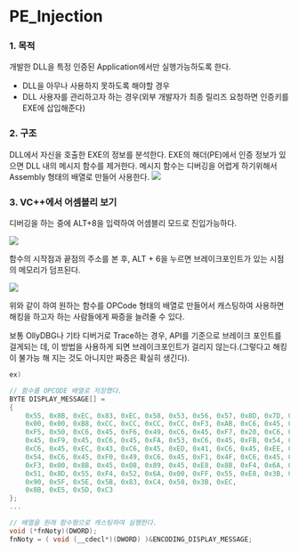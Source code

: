 # PE_Injection

### 1. 목적
개발한 DLL을 특정 인증된 Application에서만 실행가능하도록 한다. 
- DLL을 아무나 사용하지 못하도록 해야할 경우
- DLL 사용자를 관리하고자 하는 경우(외부 개발자가 최종 릴리즈 요청하면 인증키를 EXE에 삽입해준다)
      
### 2. 구조
DLL에서 자신을 호출한 EXE의 정보를 분석한다. EXE의 해더(PE)에서 인증 정보가 있으면 DLL 내의 메시지 함수를 제거한다.
메시지 함수는 디버깅을 어렵게 하기위해서 Assembly 형태의 배열로 만들어 사용한다.
![](http://postfiles7.naver.net/20110901_230/adsloader_1314864120480cdBBz_PNG/1.PNG?type=w2)

### 3. VC++에서 어셈블리 보기
디버깅을 하는 중에 ALT+8을 입력하여 어셈블리 모드로 진입가능하다.

![](http://postfiles11.naver.net/20110901_154/adsloader_1314843877413nLAWJ_PNG/1.PNG?type=w2)

함수의 시작점과 끝점의 주소를 본 후, ALT + 6을 누르면 브레이크포인트가 있는 시점의 메모리가 덤프된다.

![](http://postfiles7.naver.net/20110901_86/adsloader_1314864747899IXM24_PNG/2.PNG?type=w2)

위와 같이 하여 원하는 함수를 OPCode 형태의 배열로 만들어서 캐스팅하여 사용하면 해킹을 하고자 하는 사람들에게 짜증을
늘려줄 수 있다.

보통 OllyDBG나 기타 디버거로 Trace하는 경우, API를 기준으로 브레이크 포인트를 걸게되는 데, 이 방법을 사용하게 되면
브레이크포인트가 걸리지 않는다.(그렇다고 해킹이 불가능 해 지는 것도 아니지만 짜증은 확실히 생긴다).

~~~C++
ex)

// 함수를 OPCODE 배열로 저장했다.
BYTE DISPLAY_MESSAGE[] =
{
    0x55, 0x8B, 0xEC, 0x83, 0xEC, 0x58, 0x53, 0x56, 0x57, 0x8D, 0x7D, 0xA8, 0xB9, 0x16, 0x00,
    0x00, 0x00, 0xB8, 0xCC, 0xCC, 0xCC, 0xCC, 0xF3, 0xAB, 0xC6, 0x45, 0xF4, 0x41, 0xC6, 0x45,
    0xF5, 0x50, 0xC6, 0x45, 0xF6, 0x49, 0xC6, 0x45, 0xF7, 0x20, 0xC6, 0x45, 0xF8, 0x54, 0xC6,
    0x45, 0xF9, 0x45, 0xC6, 0x45, 0xFA, 0x53, 0xC6, 0x45, 0xFB, 0x54, 0xC6, 0x45, 0xFC, 0x00,
    0xC6, 0x45, 0xEC, 0x43, 0xC6, 0x45, 0xED, 0x41, 0xC6, 0x45, 0xEE, 0x50, 0xC6, 0x45, 0xEF,
    0x54, 0xC6, 0x45, 0xF0, 0x49, 0xC6, 0x45, 0xF1, 0x4F, 0xC6, 0x45, 0xF2, 0x4E, 0xC6, 0x45,
    0xF3, 0x00, 0x8B, 0x45, 0x08, 0x89, 0x45, 0xE8, 0x8B, 0xF4, 0x6A, 0x00, 0x8D, 0x4D, 0xEC,
    0x51, 0x8D, 0x55, 0xF4, 0x52, 0x6A, 0x00, 0xFF, 0x55, 0xE8, 0x3B, 0xF4, 
    0x90, 0x5F, 0x5E, 0x5B, 0x83, 0xC4, 0x58, 0x3B, 0xEC, 
    0x8B, 0xE5, 0x5D, 0xC3
};
...

// 배열을 원래 함수형으로 캐스팅하여 실행한다.
void (*fnNoty)(DWORD);
fnNoty = ( void (__cdecl*)(DWORD) )&ENCODING_DISPLAY_MESSAGE;
~~~
